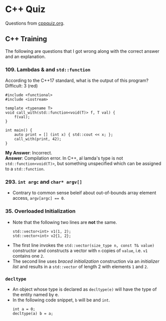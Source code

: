 # C++ Quiz
Questions from [cppquiz.org](https://cppquiz.org/).

## C++ Training
The following are questions that I got wrong along with the correct answer and an explanation.

### 109. Lambdas & and `std::function`
According to the C++17 standard, what is the output of this program?
Difficult: 3 (red)
```
#include <functional>
#include <iostream>

template <typename T>
void call_with(std::function<void(T)> f, T val) {
    f(val);
}

int main() {
    auto print = [] (int x) { std::cout << x; };
    call_with(print, 42);
}
```
__My Answer__: Incorrect.\
__Answer__: Compilation error. In C++, al lamda's type is not `std::function<void(T)>`, but something unspecified which can be assigned to a `std::function`.

### 293. `int argc` and `char* argv[]`
- Contrary to common sense beleif about out-of-bounds array element access, `argv[argc] == 0`.

### 35. Overloaded Initialization
- Note that the following two lines are __not__ the same.
    ```
    std::vector<int> v1(1, 2);
    std::vector<int> v2{1, 2};
    ```
- The first line invokes the `std::vector(size_type n, const T& value)` constructor and constructs a vector with `n` copies of `value`, i.e. `v1` contains one `2`.
- The second line uses _braced initialization_ construction via an _initializer list_ and results in a `std::vector` of length 2 with elements `1` and `2`.

### `decltype`
- An object whose type is declared as `decltype(e)` will have the type of the entity named by e.
- In the following code snippet, `b` will be and `int`.
    ```
    int a = 0;
    decltype(a) b = a;
    ```





